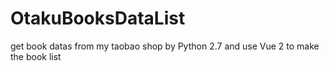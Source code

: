 # OtakuBooksDataList
get book datas from my taobao shop by Python 2.7 and use Vue 2 to make the book list
